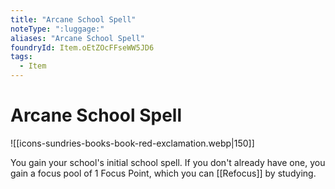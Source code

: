 ```yaml
---
title: "Arcane School Spell"
noteType: ":luggage:"
aliases: "Arcane School Spell"
foundryId: Item.oEtZOcFFseWW5JD6
tags:
  - Item
---
```


# Arcane School Spell
![[icons-sundries-books-book-red-exclamation.webp|150]]

You gain your school's initial school spell. If you don't already have one, you gain a focus pool of 1 Focus Point, which you can [[Refocus]] by studying.
